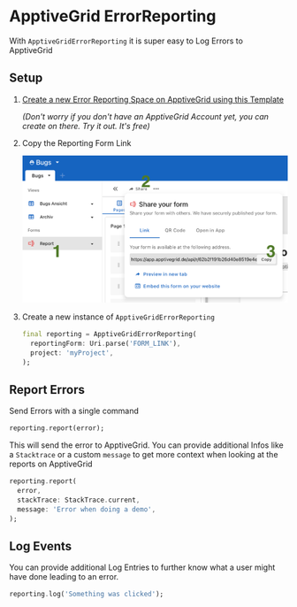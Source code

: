 # ApptiveGrid ErrorReporting

With `ApptiveGridErrorReporting` it is super easy to Log Errors to ApptiveGrid

## Setup
1. [Create a new Error Reporting Space on ApptiveGrid using this Template](https://app.apptivegrid.de/#/template/65005ff33e85a232b5c17517)

   _(Don't worry if you don't have an ApptiveGrid Account yet, you can create on there. Try it out. It's free)_
2. Copy the Reporting Form Link

   <img src="https://github.com/ApptiveGrid/ApptiveGrid-flutter-dev-tools/blob/main/.github/assets/apptive_grid_error_reporting/copy_form_link.png?raw=true" width="1000px">
3. Create a new instance of `ApptiveGridErrorReporting`
   
    ```dart
    final reporting = ApptiveGridErrorReporting(
      reportingForm: Uri.parse('FORM_LINK'),
      project: 'myProject',
    );
    ```
   
## Report Errors
Send Errors with a single command
```dart
reporting.report(error); 
```
This will send the error to ApptiveGrid. You can provide additional Infos like a `Stacktrace` or a custom `message` to get more context when looking at the reports on ApptiveGrid

```dart
reporting.report(
  error,
  stackTrace: StackTrace.current,
  message: 'Error when doing a demo',
); 
```

## Log Events
You can provide additional Log Entries to further know what a user might have done leading to an error.
```dart
reporting.log('Something was clicked'); 
```
    